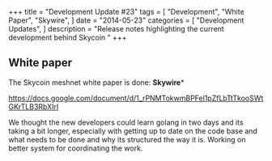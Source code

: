 +++
title = "Development Update #23"
tags = [
    "Development",
    "White Paper",
    "Skywire",
]
date = "2014-05-23"
categories = [
    "Development Updates",
]
description = "Release notes highlighting the current development behind Skycoin  "
+++

## White paper

The Skycoin meshnet white paper is done: **Skywire***

https://docs.google.com/document/d/1_rPNMTokwmBPFel1pZfLbTtTkooSWtGKrTLB3RbXIrI

We thought the new developers could learn golang in two days and its taking a bit longer, especially with getting up to date on the code base and what needs to be done and why its structured the way it is. Working on better system for coordinating the work.
